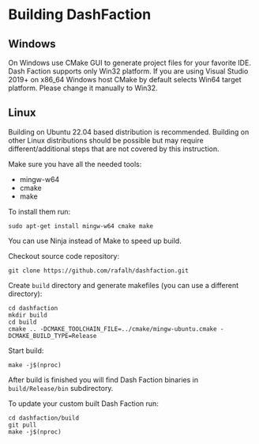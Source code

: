 Building DashFaction
====================

Windows
-------

On Windows use CMake GUI to generate project files for your favorite IDE.
Dash Faction supports only Win32 platform. If you are using Visual Studio 2019+ on x86_64 Windows host
CMake by default selects Win64 target platform. Please change it manually to Win32.

Linux
-----

Building on Ubuntu 22.04 based distribution is recommended.
Building on other Linux distributions should be possible but may require different/additional steps that are not
covered by this instruction.

Make sure you have all the needed tools:

* mingw-w64
* cmake
* make

To install them run:

```
sudo apt-get install mingw-w64 cmake make
```

You can use Ninja instead of Make to speed up build.

Checkout source code repository:

```
git clone https://github.com/rafalh/dashfaction.git
```

Create `build` directory and generate makefiles (you can use a different directory):

```
cd dashfaction
mkdir build
cd build
cmake .. -DCMAKE_TOOLCHAIN_FILE=../cmake/mingw-ubuntu.cmake -DCMAKE_BUILD_TYPE=Release
```

Start build:

```
make -j$(nproc)
```

After build is finished you will find Dash Faction binaries in `build/Release/bin` subdirectory.

To update your custom built Dash Faction run:

```
cd dashfaction/build
git pull
make -j$(nproc)
```
